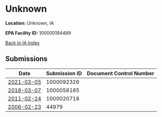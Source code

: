 # Unknown

**Location:** Unknown, IA

**EPA Facility ID:** 100000194489

[Back to IA Index](../../index.md)

## Submissions

| Date | Submission ID | Document Control Number |
|------|--------------|-------------------------|
| [2021-03-05](submissions/1000092326.md) | 1000092326 |  |
| [2016-03-07](submissions/1000056165.md) | 1000056165 |  |
| [2011-02-24](submissions/1000020718.md) | 1000020718 |  |
| [2006-02-23](submissions/44979.md) | 44979 |  |
